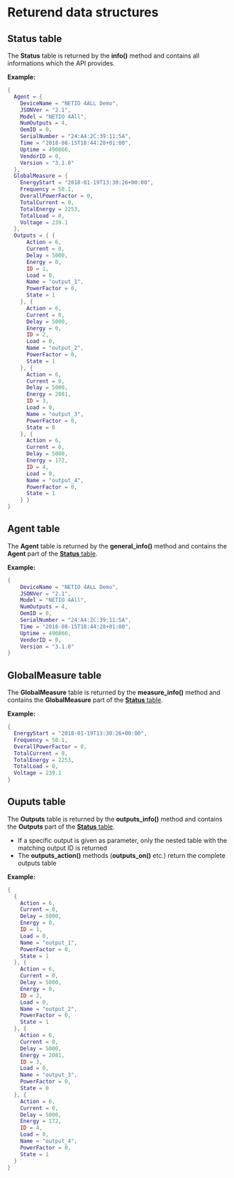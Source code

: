 # Returend data structures

## Status table

The **Status** table is returned by the **info()** method and contains all
informations which the API provides.

**Example:**

```lua
{
  Agent = {
    DeviceName = "NETIO 4ALL Demo",
    JSONVer = "2.1",
    Model = "NETIO 4All",
    NumOutputs = 4,
    OemID = 0,
    SerialNumber = "24:A4:2C:39:11:5A",
    Time = "2018-08-15T18:44:28+01:00",
    Uptime = 490866,
    VendorID = 0,
    Version = "3.1.0"
  },
  GlobalMeasure = {
    EnergyStart = "2018-01-19T13:30:26+00:00",
    Frequency = 50.1,
    OverallPowerFactor = 0,
    TotalCurrent = 0,
    TotalEnergy = 2253,
    TotalLoad = 0,
    Voltage = 239.1
  },
  Outputs = { {
      Action = 6,
      Current = 0,
      Delay = 5000,
      Energy = 0,
      ID = 1,
      Load = 0,
      Name = "output_1",
      PowerFactor = 0,
      State = 1
    }, {
      Action = 6,
      Current = 0,
      Delay = 5000,
      Energy = 0,
      ID = 2,
      Load = 0,
      Name = "output_2",
      PowerFactor = 0,
      State = 1
    }, {
      Action = 6,
      Current = 0,
      Delay = 5000,
      Energy = 2081,
      ID = 3,
      Load = 0,
      Name = "output_3",
      PowerFactor = 0,
      State = 0
    }, {
      Action = 6,
      Current = 0,
      Delay = 5000,
      Energy = 172,
      ID = 4,
      Load = 0,
      Name = "output_4",
      PowerFactor = 0,
      State = 1
    } }
}
```

## Agent table

The **Agent** table is returned by the **general_info()** method and contains the
**Agent** part of the [**Status** table](#Status_table).

**Example:**

```lua
{
    DeviceName = "NETIO 4ALL Demo",
    JSONVer = "2.1",
    Model = "NETIO 4All",
    NumOutputs = 4,
    OemID = 0,
    SerialNumber = "24:A4:2C:39:11:5A",
    Time = "2018-08-15T18:44:28+01:00",
    Uptime = 490866,
    VendorID = 0,
    Version = "3.1.0"
}
```

## GlobalMeasure table

The **GlobalMeasure** table is returned by the **measure_info()** method and contains the
**GlobalMeasure** part of the [**Status** table](#Status_table).

**Example:**

```lua
{
  EnergyStart = "2018-01-19T13:30:26+00:00",
  Frequency = 50.1,
  OverallPowerFactor = 0,
  TotalCurrent = 0,
  TotalEnergy = 2253,
  TotalLoad = 0,
  Voltage = 239.1
}
```

## Ouputs table

The **Outputs** table is returned by the **outputs_info()** method and contains the
**Outputs** part of the [**Status** table](#Status_table).

* If a specific output is given as parameter, only the nested table with the matching output ID is returned
* The **outputs_action()** methods (**outputs_on()** etc.) return the complete outputs table

 **Example:**

```lua
{
  {
    Action = 6,
    Current = 0,
    Delay = 5000,
    Energy = 0,
    ID = 1,
    Load = 0,
    Name = "output_1",
    PowerFactor = 0,
    State = 1
  }, {
    Action = 6,
    Current = 0,
    Delay = 5000,
    Energy = 0,
    ID = 2,
    Load = 0,
    Name = "output_2",
    PowerFactor = 0,
    State = 1
  }, {
    Action = 6,
    Current = 0,
    Delay = 5000,
    Energy = 2081,
    ID = 3,
    Load = 0,
    Name = "output_3",
    PowerFactor = 0,
    State = 0
  }, {
    Action = 6,
    Current = 0,
    Delay = 5000,
    Energy = 172,
    ID = 4,
    Load = 0,
    Name = "output_4",
    PowerFactor = 0,
    State = 1
  }
}
```
